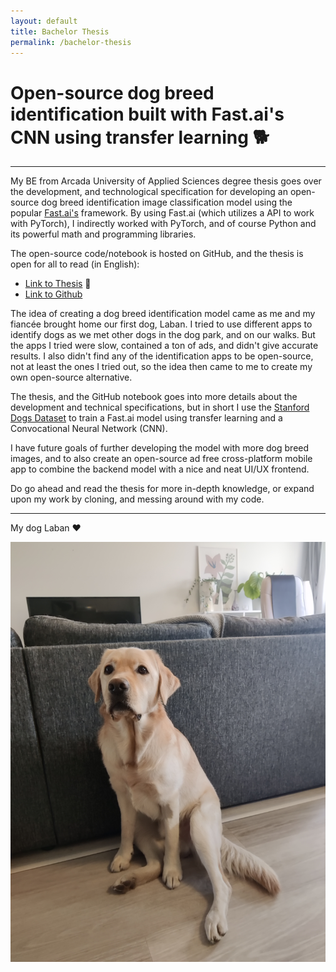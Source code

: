```yaml
---
layout: default
title: Bachelor Thesis
permalink: /bachelor-thesis
---
```


# Open-source dog breed identification built with Fast.ai's CNN using transfer learning 🐕

---

My BE from Arcada University of Applied Sciences degree thesis goes over the development, and technological specification for developing an open-source dog breed identification image classification model using the popular [Fast.ai's](https://github.com/fastai/fastai) framework. By using Fast.ai (which utilizes a API to work with PyTorch), I indirectly worked with PyTorch, and of course Python and its powerful math and programming libraries. 

The open-source code/notebook is hosted on GitHub, and the thesis is open for all to read (in English):

- [Link to Thesis](https://www.theseus.fi/handle/10024/799064) 📖
- [Link to Github](https://github.com/krullmizter/dog-breed-id-fastai)

The idea of creating a dog breed identification model came as me and my fiancée brought home our first dog, Laban. I tried to use different apps to identify dogs as we met other dogs in the dog park, and on our walks. But the apps I tried were slow, contained a ton of ads, and didn't give accurate results. I also didn't find any of the identification apps to be open-source, not at least the ones I tried out, so the idea then came to me to create my own open-source alternative.

The thesis, and the GitHub notebook goes into more details about the development and technical specifications, but in short I use the [Stanford Dogs Dataset](http://vision.stanford.edu/aditya86/ImageNetDogs/) to train a Fast.ai model using transfer learning and a Convocational Neural Network (CNN). 

I have future goals of further developing the model with more dog breed images, and to also create an open-source ad free cross-platform mobile app to combine the backend model with a nice and neat UI/UX frontend. 

Do go ahead and read the thesis for more in-depth knowledge, or expand upon my work by cloning, and messing around with my code.

---

<p>My dog Laban ❤️</p>
<img src='https://github.com/krullmizter/dog-breed-id-fastai/blob/main/laban.jpg?raw=1' />